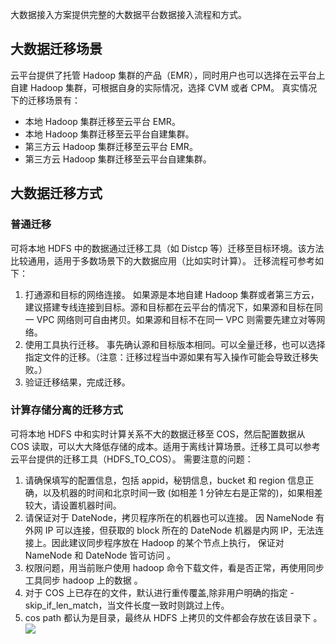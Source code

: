 大数据接入方案提供完整的大数据平台数据接入流程和方式。
## 大数据迁移场景
云平台提供了托管 Hadoop 集群的产品（EMR），同时用户也可以选择在云平台上自建 Hadoop 集群，可根据自身的实际情况，选择 CVM 或者 CPM。
真实情况下的迁移场景有：
- 本地 Hadoop 集群迁移至云平台 EMR。
- 本地 Hadoop 集群迁移至云平台自建集群。
- 第三方云 Hadoop 集群迁移至云平台 EMR。
- 第三方云 Hadoop 集群迁移至云平台自建集群。

## 大数据迁移方式
### 普通迁移
可将本地 HDFS 中的数据通过迁移工具（如 Distcp 等）迁移至目标环境。该方法比较通用，适用于多数场景下的大数据应用（比如实时计算）。
迁移流程可参考如下：
1. 打通源和目标的网络连接。
如果源是本地自建 Hadoop 集群或者第三方云，建议搭建专线连接到目标。源和目标都在云平台的情况下，如果源和目标在同一 VPC 网络则可自由拷贝。如果源和目标不在同一 VPC 则需要先建立对等网络。
2. 使用工具执行迁移。
事先确认源和目标版本相同。可以全量迁移，也可以选择指定文件的迁移。（注意：迁移过程当中源如果有写入操作可能会导致迁移失败。）
3. 验证迁移结果，完成迁移。

### 计算存储分离的迁移方式
可将本地 HDFS 中和实时计算关系不大的数据迁移至 COS，然后配置数据从 COS 读取，可以大大降低存储的成本。适用于离线计算场景。迁移工具可以参考云平台提供的迁移工具（HDFS_TO_COS）。
需要注意的问题：
1. 请确保填写的配置信息，包括 appid，秘钥信息，bucket 和 region 信息正确，以及机器的时间和北京时间一致 (如相差 1 分钟左右是正常的)，如果相差较大，请设置机器时间。 
2. 请保证对于 DateNode，拷贝程序所在的机器也可以连接。 因 NameNode 有外网 IP 可以连接，但获取的 block 所在的 DateNode 机器是内网 IP，无法连接上。因此建议同步程序放在 Hadoop 的某个节点上执行， 保证对 NameNode 和 DateNode 皆可访问 。
3. 权限问题，用当前账户使用 hadoop 命令下载文件，看是否正常，再使用同步工具同步 hadoop 上的数据 。
4. 对于 COS 上已存在的文件，默认进行重传覆盖,除非用户明确的指定 -skip_if_len_match，当文件长度一致时则跳过上传。 
5. cos path 都认为是目录，最终从 HDFS 上拷贝的文件都会存放在该目录下 。
![](http://imgcache.tce.fsphere.cn/static/mc.qcloudimg.com/static/img/e1234e344b4541abd31a0b9a559057cf/image.png)
